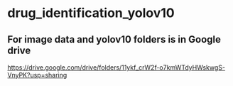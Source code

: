 # drug_identification_yolov10
## For image data and yolov10 folders is in Google drive 
https://drive.google.com/drive/folders/11ykf_crW2f-o7kmWTdyHWskwgS-VnyPK?usp=sharing
